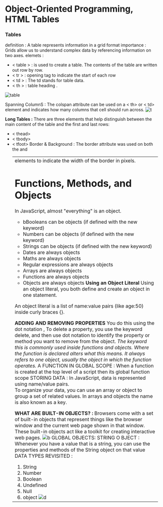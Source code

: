# Object-Oriented Programming, HTML Tables
### Tables

definition : A table represents information in a grid format
importance : Grids allow us to understand complex data by referencing information on two axes.
elemets : 
* < table > : is used to create a table. The contents of the table are written out row by row. 
* < tr > : opening tag to indicate the start of each row 
* < td > : The td stands for table data.
* < th > : table heading .


![table](https://flaviocopes.com/html-tables/no-styling.png)

Spanning ColumnS :  The colspan attribute can be used on a < th> or < td> element and indicates how many columns that cell should run across.
![t](https://www.w3.org/TR/html401/images/mergedcells.gif)

**Long Tables :**
There are three elements that help distinguish between the main content of the table and the first and last rows:
* < thead>
* < tbody>
* < tfoot>
Border & Background : The border attribute was used on both the <table> and <td>elements to indicate the width of the border in pixels.


# Functions, Methods, and Objects
In JavaScript, almost "everything" is an object.

* bBooleans can be objects (if defined with the new keyword)
* Numbers can be objects (if defined with the new keyword)
* Strings can be objects (if defined with the new keyword)
* Dates are always objects
* Maths are always objects
* Regular expressions are always objects
* Arrays are always objects
* Functions are always objects
* Objects are always objects
**Using an Object Literal**
Using an object literal, you both define and create an object in one statement.

An object literal is a list of name:value pairs (like age:50) inside curly braces {}.

**ADDING AND REMOVING PROPERTIES**
You do this using the dot notation , To delete a property, you use the keyword delete, and then use dot notation to identify the property or method you want to 
remove from the object.
*The keyword this is commonly used inside functions and objects. Where the function is declared alters what this means. It always refers 
to one object, usually the object in which the function operates.*
A FUNCTION IN GLOBAL SCOPE : When a function is created at the top level of a script then its global function scope 
STORING DATA : In JavaScript, data is represented using name/value pairs. \
To organize your data, you can use an array or object to group a set of 
related values. In arrays and objects the name is also known as a key. 

**WHAT ARE BUILT-IN OBJECTS? :**
Browsers come with a set of built-in objects that represent things like the 
browser window and the current web page shown in that window. These 
built-in objects act like a toolkit for creating interactive web pages. 
![b](https://i.imgur.com/J3ETg5D.png)
GLOBAL OBJECTS: STRING O BJECT : Whenever you have a value that is a string, you can use the properties 
and methods of the String object on that value
DATA TYPES REVISITED  : 
1. String 
2. Number 
3. Boolean 
4. Undefined
5. Null
6. object
![d](https://www.edureka.co/blog/wp-content/uploads/2012/09/data-types-in-python.png)



